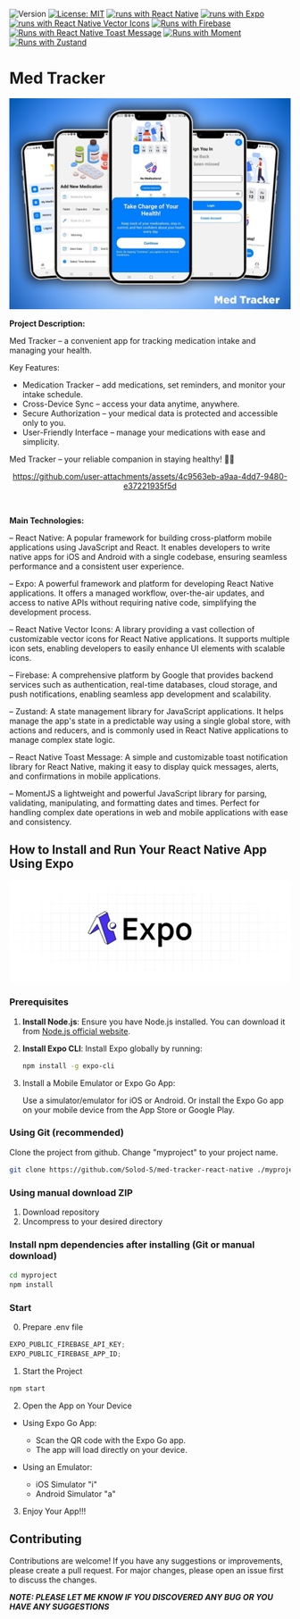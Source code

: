 ![Version](https://img.shields.io/badge/Version-1.0-blue.svg?cacheSeconds=2592000)
[![License: MIT](https://img.shields.io/badge/License-MIT-yellow.svg)](https://opensource.org/licenses/MIT)
[![runs with React Native](https://img.shields.io/badge/Runs%20with%20RN-000.svg?style=flat-square&logo=react&labelColor=f3f3f3&logoColor=61DAFB)](https://reactnative.dev/)
[![runs with Expo](https://img.shields.io/badge/Runs%20with%20Expo-000.svg?style=flat-square&logo=expo&labelColor=f3f3f3&logoColor=000020)](https://expo.dev/)
[![runs with React Native Vector Icons](https://img.shields.io/badge/Runs%20with%20RN%20Vector%20Icons-000.svg?style=flat-square&logo=react&labelColor=f3f3f3&logoColor=61DAFB)](https://github.com/oblador/react-native-vector-icons)
[![Runs with Firebase](https://img.shields.io/badge/Runs%20with%20Firebase-000.svg?style=flat-square&logo=firebase&labelColor=f3f3f3&logoColor=FFCA28)](https://firebase.google.com/)
[![Runs with React Native Toast Message](https://img.shields.io/badge/Runs%20with%20RN%20Toast%20Message-000.svg?style=flat-square&logo=imessage&labelColor=f3f3f3&logoColor=61DAFB)](https://github.com/calintamas/react-native-toast-message)
[![Runs with Moment](https://img.shields.io/badge/Runs%20with%20MomentJS-000.svg?style=flat-square&logo=monster&labelColor=f3f3f3&logoColor=61B2A7)](https://momentjs.com/)
[![Runs with Zustand](https://img.shields.io/badge/Runs%20with%20Zustand-000.svg?style=flat-square&logo=redux&labelColor=f3f3f3&logoColor=764ABC)](https://zustand-demo.pmnd.rs//)

# Med Tracker

![Med Tracker](/assets/banner-min.jpg)

**Project Description:**

Med Tracker – a convenient app for tracking medication intake and managing your health.

Key Features:

- Medication Tracker – add medications, set reminders, and monitor your intake schedule.
- Cross-Device Sync – access your data anytime, anywhere.
- Secure Authorization – your medical data is protected and accessible only to you.
- User-Friendly Interface – manage your medications with ease and simplicity.

Med Tracker – your reliable companion in staying healthy! 💊📱

<div align="center">

https://github.com/user-attachments/assets/4c9563eb-a9aa-4dd7-9480-e37221935f5d

  <br />
</div>

**Main Technologies:**

– React Native: A popular framework for building cross-platform mobile applications using JavaScript and React. It enables developers to write native apps for iOS and Android with a single codebase, ensuring seamless performance and a consistent user experience.

– Expo: A powerful framework and platform for developing React Native applications. It offers a managed workflow, over-the-air updates, and access to native APIs without requiring native code, simplifying the development process.

– React Native Vector Icons: A library providing a vast collection of customizable vector icons for React Native applications. It supports multiple icon sets, enabling developers to easily enhance UI elements with scalable icons.

– Firebase: A comprehensive platform by Google that provides backend services such as authentication, real-time databases, cloud storage, and push notifications, enabling seamless app development and scalability.

– Zustand: A state management library for JavaScript applications. It helps manage the app's state in a predictable way using a single global store, with actions and reducers, and is commonly used in React Native applications to manage complex state logic.

– React Native Toast Message: A simple and customizable toast notification library for React Native, making it easy to display quick messages, alerts, and confirmations in mobile applications.

– MomentJS a lightweight and powerful JavaScript library for parsing, validating, manipulating, and formatting dates and times. Perfect for handling complex date operations in web and mobile applications with ease and consistency.

## How to Install and Run Your React Native App Using Expo

![React Native App](/assets/exp.png)

### Prerequisites

1. **Install Node.js**: Ensure you have Node.js installed. You can download it from [Node.js official website](https://nodejs.org/).
2. **Install Expo CLI**: Install Expo globally by running:

   ```bash
   npm install -g expo-cli
   ```

3. Install a Mobile Emulator or Expo Go App:

   Use a simulator/emulator for iOS or Android.
   Or install the Expo Go app on your mobile device from the App Store or Google Play.

### Using Git (recommended)

Clone the project from github. Change "myproject" to your project name.

```bash
git clone https://github.com/Solod-S/med-tracker-react-native ./myproject
```

### Using manual download ZIP

1.  Download repository
2.  Uncompress to your desired directory

### Install npm dependencies after installing (Git or manual download)

```bash
cd myproject
npm install
```

### Start

0. Prepare .env file

```javascript
EXPO_PUBLIC_FIREBASE_API_KEY;
EXPO_PUBLIC_FIREBASE_APP_ID;
```

1. Start the Project

```javascript
npm start
```

2. Open the App on Your Device

- Using Expo Go App:

  - Scan the QR code with the Expo Go app.
  - The app will load directly on your device.

- Using an Emulator:

  - iOS Simulator "i"
  - Android Simulator "a"

3. Enjoy Your App!!!

## Contributing

Contributions are welcome! If you have any suggestions or improvements, please create a pull request. For major changes, please open an issue first to discuss the changes.

**_NOTE: PLEASE LET ME KNOW IF YOU DISCOVERED ANY BUG OR YOU HAVE ANY SUGGESTIONS_**
